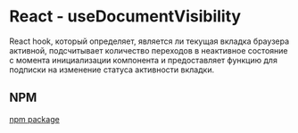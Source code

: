# React - useDocumentVisibility

React hook, который определяет, является ли текущая вкладка браузера активной, подсчитывает количество переходов в неактивное состояние с момента инициализации компонента и предоставляет функцию для подписки на изменение статуса активности вкладки.

## NPM

[npm package](https://www.npmjs.com/package/@warckut/react-document-visibility)
